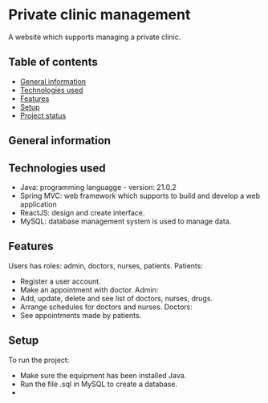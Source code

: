 # Private clinic management
A website which supports managing a private clinic.
## Table of contents
* [General information](#general-information)
* [Technologies used](#technogies-used)
* [Features](#features)
* [Setup](#Setup)
* [Project status](#project-status)
## General information
## Technologies used
- Java: programming languagge - version: 21.0.2
- Spring MVC: web framework which supports to build and develop a web application
- ReactJS: design and create interface.
- MySQL: database management system is used to manage data.
## Features
Users has roles: admin, doctors, nurses, patients.
Patients:
- Register a user account.
- Make an appointment with doctor.
Admin:
- Add, update, delete and see list of doctors, nurses, drugs.
- Arrange schedules for doctors and nurses.
Doctors:
- See appointments made by patients.
## Setup
To run the project:
- Make sure the equipment has been installed Java.
- Run the file .sql in MySQL to create a database.
- 



